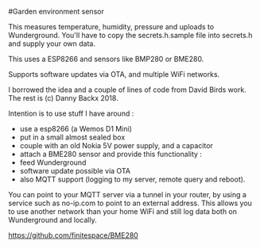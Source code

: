 #Garden environment sensor

This measures temperature, humidity, pressure and uploads to Wunderground.
You'll have to copy the secrets.h.sample file into secrets.h and supply your own data.

This uses a ESP8266 and sensors like BMP280 or BME280.

Supports software updates via OTA, and multiple WiFi networks.

I borrowed the idea and a couple of lines of code from David Birds work.
The rest is (c) Danny Backx 2018.

Intention is to use stuff I have around :
- use a esp8266 (a Wemos D1 Mini)
- put in a small almost sealed box
- couple with an old Nokia 5V power supply, and a capacitor
- attach a BME280 sensor
and provide this functionality :
- feed Wunderground
- software update possible via OTA
- also MQTT support (logging to my server, remote query and reboot).

You can point to your MQTT server via a tunnel in your router, by using a service
such as no-ip.com to point to an external address. This allows you to use another
network than your home WiFi and still log data both on Wunderground and locally.

https://github.com/finitespace/BME280
